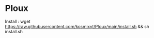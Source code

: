 # Ploux

Install : wget https://raw.githubusercontent.com/kosmixyt/Ploux/main/install.sh && sh install.sh
